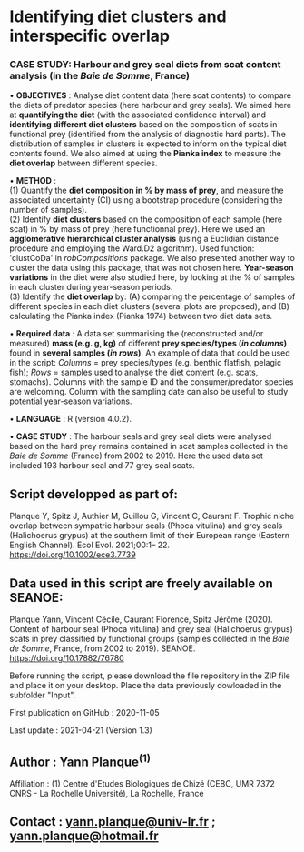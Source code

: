 # Identifying diet clusters and interspecific overlap
### **CASE STUDY**: Harbour and grey seal diets from scat content analysis (in the *Baie de Somme*, France)
• **OBJECTIVES** : Analyse diet content data (here scat contents) to compare the diets of predator species (here harbour and grey seals). We aimed here at **quantifying the diet** (with the associated confidence interval) and **identifying different diet clusters** based on the composition of scats in functional prey (identified from the analysis of diagnostic hard parts). The distribution of samples in clusters is expected to inform on the typical diet contents found. We also aimed at using the **Pianka index** to measure the **diet overlap** between different species.

• **METHOD** : 
<br>(1) Quantify the **diet composition in % by mass of prey**, and measure the associated uncertainty (CI) using a bootstrap procedure (considering the number of samples). 
<br>(2) Identify **diet clusters** based on the composition of each sample (here scat) in % by mass of prey (here functionnal prey). Here we used an **agglomerative hierarchical cluster analysis** (using a Euclidian distance procedure and employing the Ward.D2 algorithm). Used function: 'clustCoDa' in *robCompositions* package. We also presented another way to cluster the data using this package, that was not chosen here. **Year-season variations** in the diet were also studied here, by looking at the % of samples in each cluster during year-season periods.
<br>(3) Identify the **diet overlap** by: (A) comparing the percentage of samples of different species in each diet clusters (several plots are proposed), and (B) calculating the Pianka index (Pianka 1974) between two diet data sets. 

• **Required data** : 
A data set summarising the (reconstructed and/or measured) **mass (e.g. g, kg)** of different **prey species/types (*in columns*)** found in **several samples (*in rows*)**. An example of data that could be used in the script: *Columns* = prey species/types (e.g. benthic flatfish, pelagic fish); *Rows* = samples used to analyse the diet content (e.g. scats, stomachs). Columns with the sample ID and the consumer/predator species are welcoming. Column with the sampling date can also be useful to study potential year-season variations.

• **LANGUAGE** : R (version 4.0.2).

• **CASE STUDY** : The harbour seals and grey seal diets were analysed based on the hard prey remains contained in scat samples collected in the *Baie de Somme* (France) from 2002 to 2019. Here the used data set included 193 harbour seal and 77 grey seal scats.

## Script developped as part of: 
Planque Y, Spitz J, Authier M, Guillou G, Vincent C, Caurant F. Trophic niche overlap between sympatric harbour seals (Phoca vitulina) and grey seals (Halichoerus grypus) at the southern limit of their European range (Eastern English Channel). Ecol Evol. 2021;00:1– 22. https://doi.org/10.1002/ece3.7739

## Data used in this script are freely available on SEANOE:
Planque Yann, Vincent Cécile, Caurant Florence, Spitz Jérôme (2020). Content of harbour seal (Phoca vitulina) and grey seal (Halichoerus grypus) scats in prey classified by functional groups (samples collected in the *Baie de Somme*, France, from 2002 to 2019). SEANOE. https://doi.org/10.17882/76780

Before running the script, please download the file repository in the ZIP file and place it on your desktop. Place the data previously dowloaded in the subfolder "Input".

First publication on GitHub : 2020-11-05

Last update : 2021-04-21 (Version 1.3)

## Author : Yann Planque<sup>(1)</sup>
 Affiliation :
    (1) Centre d'Etudes Biologiques de Chizé (CEBC, UMR 7372 CNRS - La Rochelle Université), La Rochelle, France

## Contact : yann.planque@univ-lr.fr ; yann.planque@hotmail.fr
